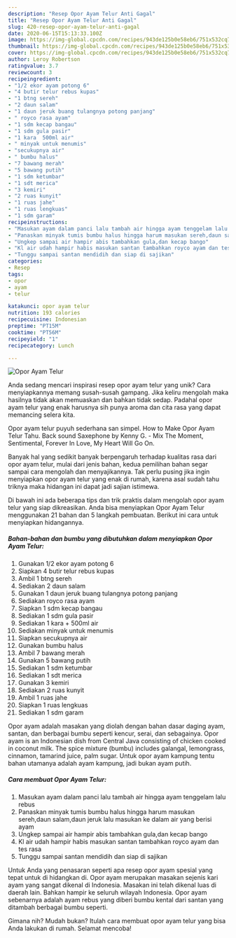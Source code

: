```yaml
---
description: "Resep Opor Ayam Telur Anti Gagal"
title: "Resep Opor Ayam Telur Anti Gagal"
slug: 420-resep-opor-ayam-telur-anti-gagal
date: 2020-06-15T15:13:33.100Z
image: https://img-global.cpcdn.com/recipes/943de125b0e58eb6/751x532cq70/opor-ayam-telur-foto-resep-utama.jpg
thumbnail: https://img-global.cpcdn.com/recipes/943de125b0e58eb6/751x532cq70/opor-ayam-telur-foto-resep-utama.jpg
cover: https://img-global.cpcdn.com/recipes/943de125b0e58eb6/751x532cq70/opor-ayam-telur-foto-resep-utama.jpg
author: Leroy Robertson
ratingvalue: 3.7
reviewcount: 3
recipeingredient:
- "1/2 ekor ayam potong 6"
- "4 butir telur rebus kupas"
- "1 btng sereh"
- "2 daun salam"
- "1 daun jeruk buang tulangnya potong panjang"
- " royco rasa ayam"
- "1 sdm kecap bangau"
- "1 sdm gula pasir"
- "1 kara  500ml air"
- " minyak untuk menumis"
- "secukupnya air"
- " bumbu halus"
- "7 bawang merah"
- "5 bawang putih"
- "1 sdm ketumbar"
- "1 sdt merica"
- "3 kemiri"
- "2 ruas kunyit"
- "1 ruas jahe"
- "1 ruas lengkuas"
- "1 sdm garam"
recipeinstructions:
- "Masukan ayam dalam panci lalu tambah air hingga ayam tenggelam lalu rebus"
- "Panaskan minyak tumis bumbu halus hingga harum masukan sereh,daun salam,daun jeruk lalu masukan ke dalam air yang berisi ayam"
- "Ungkep sampai air hampir abis tambahkan gula,dan kecap bango"
- "Kl air udah hampir habis masukan santan tambahkan royco ayam dan tes rasa"
- "Tunggu sampai santan mendidih dan siap di sajikan"
categories:
- Resep
tags:
- opor
- ayam
- telur

katakunci: opor ayam telur 
nutrition: 193 calories
recipecuisine: Indonesian
preptime: "PT15M"
cooktime: "PT56M"
recipeyield: "1"
recipecategory: Lunch

---
```



![Opor Ayam Telur](https://img-global.cpcdn.com/recipes/943de125b0e58eb6/751x532cq70/opor-ayam-telur-foto-resep-utama.jpg)

Anda sedang mencari inspirasi resep opor ayam telur yang unik? Cara menyiapkannya memang susah-susah gampang. Jika keliru mengolah maka hasilnya tidak akan memuaskan dan bahkan tidak sedap. Padahal opor ayam telur yang enak harusnya sih punya aroma dan cita rasa yang dapat memancing selera kita.

Opor ayam telur puyuh sederhana san simpel. How to Make Opor Ayam Telur Tahu. Back sound Saxephone by Kenny G. - Mix The Moment, Sentimental, Forever In Love, My Heart Will Go On.

Banyak hal yang sedikit banyak berpengaruh terhadap kualitas rasa dari opor ayam telur, mulai dari jenis bahan, kedua pemilihan bahan segar sampai cara mengolah dan menyajikannya. Tak perlu pusing jika ingin menyiapkan opor ayam telur yang enak di rumah, karena asal sudah tahu triknya maka hidangan ini dapat jadi sajian istimewa.


Di bawah ini ada beberapa tips dan trik praktis dalam mengolah opor ayam telur yang siap dikreasikan. Anda bisa menyiapkan Opor Ayam Telur menggunakan 21 bahan dan 5 langkah pembuatan. Berikut ini cara untuk menyiapkan hidangannya.

<!--inarticleads1-->

##### Bahan-bahan dan bumbu yang dibutuhkan dalam menyiapkan Opor Ayam Telur:

1. Gunakan 1/2 ekor ayam potong 6
1. Siapkan 4 butir telur rebus kupas
1. Ambil 1 btng sereh
1. Sediakan 2 daun salam
1. Gunakan 1 daun jeruk buang tulangnya potong panjang
1. Sediakan  royco rasa ayam
1. Siapkan 1 sdm kecap bangau
1. Sediakan 1 sdm gula pasir
1. Sediakan 1 kara + 500ml air
1. Sediakan  minyak untuk menumis
1. Siapkan secukupnya air
1. Gunakan  bumbu halus
1. Ambil 7 bawang merah
1. Gunakan 5 bawang putih
1. Sediakan 1 sdm ketumbar
1. Sediakan 1 sdt merica
1. Gunakan 3 kemiri
1. Sediakan 2 ruas kunyit
1. Ambil 1 ruas jahe
1. Siapkan 1 ruas lengkuas
1. Sediakan 1 sdm garam


Opor ayam adalah masakan yang diolah dengan bahan dasar daging ayam, santan, dan berbagai bumbu seperti kencur, serai, dan sebagainya. Opor ayam is an Indonesian dish from Central Java consisting of chicken cooked in coconut milk. The spice mixture (bumbu) includes galangal, lemongrass, cinnamon, tamarind juice, palm sugar. Untuk opor ayam kampung tentu bahan utamanya adalah ayam kampung, jadi bukan ayam putih. 

<!--inarticleads2-->

##### Cara membuat Opor Ayam Telur:

1. Masukan ayam dalam panci lalu tambah air hingga ayam tenggelam lalu rebus
1. Panaskan minyak tumis bumbu halus hingga harum masukan sereh,daun salam,daun jeruk lalu masukan ke dalam air yang berisi ayam
1. Ungkep sampai air hampir abis tambahkan gula,dan kecap bango
1. Kl air udah hampir habis masukan santan tambahkan royco ayam dan tes rasa
1. Tunggu sampai santan mendidih dan siap di sajikan


Untuk Anda yang penasaran seperti apa resep opor ayam spesial yang tepat untuk di hidangkan di. Opor ayam merupakan masakan sejenis kari ayam yang sangat dikenal di Indonesia. Masakan ini telah dikenal luas di daerah lain. Bahkan hampir ke seluruh wilayah Indonesia. Opor ayam sebenarnya adalah ayam rebus yang diberi bumbu kental dari santan yang ditambah berbagai bumbu seperti. 

Gimana nih? Mudah bukan? Itulah cara membuat opor ayam telur yang bisa Anda lakukan di rumah. Selamat mencoba!
